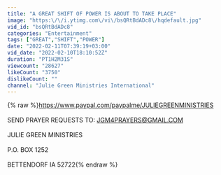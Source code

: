 ```yaml
---
title: "A GREAT SHIFT OF POWER IS ABOUT TO TAKE PLACE"
image: "https:\/\/i.ytimg.com\/vi\/bsQRtBdADc8\/hqdefault.jpg"
vid_id: "bsQRtBdADc8"
categories: "Entertainment"
tags: ["GREAT","SHIFT","POWER"]
date: "2022-02-11T07:39:19+03:00"
vid_date: "2022-02-10T18:10:52Z"
duration: "PT1H2M31S"
viewcount: "28627"
likeCount: "3750"
dislikeCount: ""
channel: "Julie Green Ministries International"
---
```

{% raw %}<a rel="nofollow" target="blank" href="https://www.paypal.com/paypalme/JULIEGREENMINISTRIES">https://www.paypal.com/paypalme/JULIEGREENMINISTRIES</a><br /><br />SEND PRAYER REQUESTS TO: JGM4PRAYERS@GMAIL.COM<br /><br />JULIE GREEN MINISTRIES<br /><br />P.O. BOX 1252<br /><br />BETTENDORF IA 52722{% endraw %}
